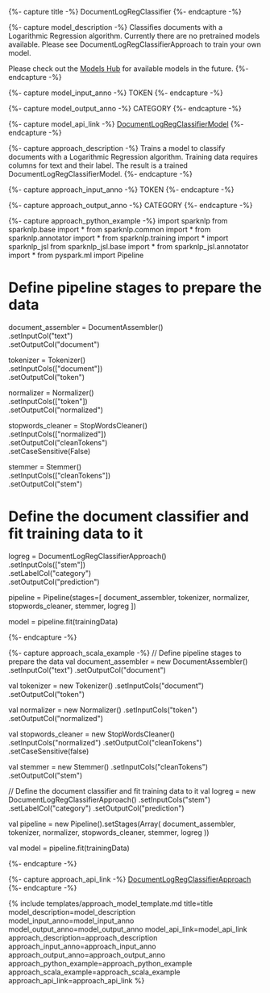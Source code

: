 {%- capture title -%}
DocumentLogRegClassifier
{%- endcapture -%}

{%- capture model_description -%}
Classifies documents with a Logarithmic Regression algorithm.
Currently there are no pretrained models available.
Please see DocumentLogRegClassifierApproach to train your own model.

Please check out the
[Models Hub](https://nlp.johnsnowlabs.com/models) for available models in the future.
{%- endcapture -%}

{%- capture model_input_anno -%}
TOKEN
{%- endcapture -%}

{%- capture model_output_anno -%}
CATEGORY
{%- endcapture -%}

{%- capture model_api_link -%}
[DocumentLogRegClassifierModel](https://nlp.johnsnowlabs.com/licensed/api/com/johnsnowlabs/nlp/annotators/classification/DocumentLogRegClassifierModel)
{%- endcapture -%}

{%- capture approach_description -%}
Trains a model to classify documents with a Logarithmic Regression algorithm. Training data requires columns for
text and their label. The result is a trained DocumentLogRegClassifierModel.
{%- endcapture -%}

{%- capture approach_input_anno -%}
TOKEN
{%- endcapture -%}

{%- capture approach_output_anno -%}
CATEGORY
{%- endcapture -%}

{%- capture approach_python_example -%}
import sparknlp
from sparknlp.base import *
from sparknlp.common import *
from sparknlp.annotator import *
from sparknlp.training import *
import sparknlp_jsl
from sparknlp_jsl.base import *
from sparknlp_jsl.annotator import *
from pyspark.ml import Pipeline
# Define pipeline stages to prepare the data
document_assembler = DocumentAssembler() \
  .setInputCol("text") \
  .setOutputCol("document")

tokenizer = Tokenizer() \
  .setInputCols(["document"]) \
  .setOutputCol("token")

normalizer = Normalizer() \
  .setInputCols(["token"]) \
  .setOutputCol("normalized")

stopwords_cleaner = StopWordsCleaner() \
  .setInputCols(["normalized"]) \
  .setOutputCol("cleanTokens") \
  .setCaseSensitive(False)

stemmer = Stemmer() \
  .setInputCols(["cleanTokens"]) \
  .setOutputCol("stem")

# Define the document classifier and fit training data to it
logreg = DocumentLogRegClassifierApproach() \
  .setInputCols(["stem"]) \
  .setLabelCol("category") \
  .setOutputCol("prediction")

pipeline = Pipeline(stages=[
  document_assembler,
  tokenizer,
  normalizer,
  stopwords_cleaner,
  stemmer,
  logreg
])

model = pipeline.fit(trainingData)

{%- endcapture -%}

{%- capture approach_scala_example -%}
// Define pipeline stages to prepare the data
val document_assembler = new DocumentAssembler()
  .setInputCol("text")
  .setOutputCol("document")

val tokenizer = new Tokenizer()
  .setInputCols("document")
  .setOutputCol("token")

val normalizer = new Normalizer()
  .setInputCols("token")
  .setOutputCol("normalized")

val stopwords_cleaner = new StopWordsCleaner()
  .setInputCols("normalized")
  .setOutputCol("cleanTokens")
  .setCaseSensitive(false)

val stemmer = new Stemmer()
  .setInputCols("cleanTokens")
  .setOutputCol("stem")

// Define the document classifier and fit training data to it
val logreg = new DocumentLogRegClassifierApproach()
  .setInputCols("stem")
  .setLabelCol("category")
  .setOutputCol("prediction")

val pipeline = new Pipeline().setStages(Array(
  document_assembler,
  tokenizer,
  normalizer,
  stopwords_cleaner,
  stemmer,
  logreg
))

val model = pipeline.fit(trainingData)

{%- endcapture -%}

{%- capture approach_api_link -%}
[DocumentLogRegClassifierApproach](https://nlp.johnsnowlabs.com/licensed/api/com/johnsnowlabs/nlp/annotators/classification/DocumentLogRegClassifierApproach)
{%- endcapture -%}


{% include templates/approach_model_template.md
title=title
model_description=model_description
model_input_anno=model_input_anno
model_output_anno=model_output_anno
model_api_link=model_api_link
approach_description=approach_description
approach_input_anno=approach_input_anno
approach_output_anno=approach_output_anno
approach_python_example=approach_python_example
approach_scala_example=approach_scala_example
approach_api_link=approach_api_link
%}
